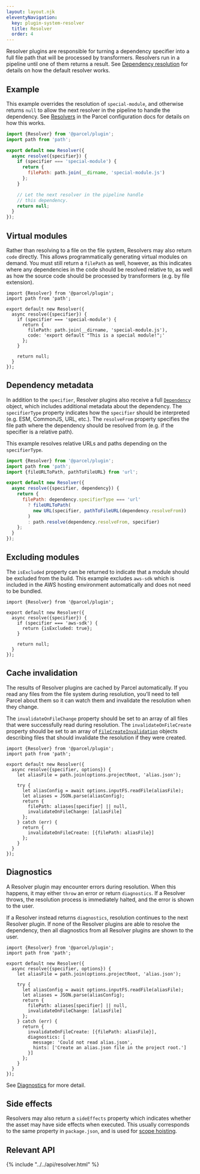 ```yaml
---
layout: layout.njk
eleventyNavigation:
  key: plugin-system-resolver
  title: Resolver
  order: 4
---
```


Resolver plugins are responsible for turning a dependency specifier into a full file path that will be processed by transformers. Resolvers run in a pipeline until one of them returns a result. See [Dependency resolution](/features/dependency-resolution/) for details on how the default resolver works.

## Example

This example overrides the resolution of `special-module`, and otherwise returns `null` to allow the next resolver in the pipeline to handle the dependency. See [Resolvers](/configuration/plugin-configuration/#resolvers) in the Parcel configuration docs for details on how this works.

```javascript
import {Resolver} from '@parcel/plugin';
import path from 'path';

export default new Resolver({
  async resolve({specifier}) {
    if (specifier === 'special-module') {
      return {
        filePath: path.join(__dirname, 'special-module.js')
      };
    }

    // Let the next resolver in the pipeline handle 
    // this dependency.
    return null;
  }
});
```

## Virtual modules

Rather than resolving to a file on the file system, Resolvers may also return `code` directly. This allows programmatically generating virtual modules on demand. You must still return a `filePath` as well, however, as this indicates where any dependencies in the code should be resolved relative to, as well as how the source code should be processed by transformers (e.g. by file extension).

```javascript/8
import {Resolver} from '@parcel/plugin';
import path from 'path';

export default new Resolver({
  async resolve({specifier}) {
    if (specifier === 'special-module') {
      return {
        filePath: path.join(__dirname, 'special-module.js'),
        code: 'export default "This is a special module!";'
      };
    }

    return null;
  }
});
```

## Dependency metadata

In addition to the `specifier`, Resolver plugins also receive a full [`Dependency`](/plugin-system/transformer/#Dependency) object, which includes additional metadata about the dependency. The `specifierType` property indicates how the `specifier` should be interpreted (e.g. ESM, CommonJS, URL, etc.). The `resolveFrom` property specifies the file path where the dependency should be resolved from (e.g. if the specifier is a relative path).

This example resolves relative URLs and paths depending on the `specifierType`.

```javascript
import {Resolver} from '@parcel/plugin';
import path from 'path';
import {fileURLToPath, pathToFileURL} from 'url';

export default new Resolver({
  async resolve({specifier, dependency}) {
    return {
      filePath: dependency.specifierType === 'url'
        ? fileURLToPath(
          new URL(specifier, pathToFileURL(dependency.resolveFrom))
        )
        : path.resolve(dependency.resolveFrom, specifier)
    };
  }
});
```

## Excluding modules

The `isExcluded` property can be returned to indicate that a module should be excluded from the build. This example excludes `aws-sdk` which is included in the AWS hosting environment automatically and does not need to be bundled.

```javascript/5
import {Resolver} from '@parcel/plugin';

export default new Resolver({
  async resolve({specifier}) {
    if (specifier === 'aws-sdk') {
      return {isExcluded: true};
    }

    return null;
  }
});
```

## Cache invalidation

The results of Resolver plugins are cached by Parcel automatically. If you read any files from the file system during resolution, you’ll need to tell Parcel about them so it can watch them and invalidate the resolution when they change.

The `invalidateOnFileChange` property should be set to an array of all files that were successfully read during resolution. The `invalidateOnFileCreate` property should be set to an array of [`FileCreateInvalidation`](/plugin-system/api/#FileCreateInvalidation) objects describing files that should invalidate the resolution if they were created.

```javascript/12,16
import {Resolver} from '@parcel/plugin';
import path from 'path';

export default new Resolver({
  async resolve({specifier, options}) {
    let aliasFile = path.join(options.projectRoot, 'alias.json');

    try {
      let aliasConfig = await options.inputFS.readFile(aliasFile);
      let aliases = JSON.parse(aliasConfig);
      return {
        filePath: aliases[specifier] || null,
        invalidateOnFileChange: [aliasFile]
      };
    } catch (err) {
      return {
        invalidateOnFileCreate: [{filePath: aliasFile}]
      };
    }
  }
});
```

## Diagnostics

A Resolver plugin may encounter errors during resolution. When this happens, it may either `throw` an error or return `diagnostics`. If a Resolver throws, the resolution process is immediately halted, and the error is shown to the user.

If a Resolver instead returns `diagnostics`, resolution continues to the next Resolver plugin. If none of the Resolver plugins are able to resolve the dependency, then all diagnostics from all Resolver plugins are shown to the user.

```javascript/17-20
import {Resolver} from '@parcel/plugin';
import path from 'path';

export default new Resolver({
  async resolve({specifier, options}) {
    let aliasFile = path.join(options.projectRoot, 'alias.json');

    try {
      let aliasConfig = await options.inputFS.readFile(aliasFile);
      let aliases = JSON.parse(aliasConfig);
      return {
        filePath: aliases[specifier] || null,
        invalidateOnFileChange: [aliasFile]
      };
    } catch (err) {
      return {
        invalidateOnFileCreate: [{filePath: aliasFile}],
        diagnostics: [
          message: 'Could not read alias.json',
          hints: ['Create an alias.json file in the project root.']
        }]
      };
    }
  }
});
```

See [Diagnostics](/plugin-system/logging/#diagnostics) for more detail.

## Side effects

Resolvers may also return a `sideEffects` property which indicates whether the asset may have side effects when executed. This usually corresponds to the same property in `package.json`, and is used for [scope hoisting](/features/scope-hoisting/).

## Relevant API

{% include "../../api/resolver.html" %}
